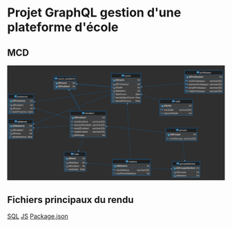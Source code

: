 # Projet GraphQL gestion d'une plateforme d'école

## MCD
![MCD](./MCD_DBeaver.png)

## Fichiers principaux du rendu
[SQL](./myefrei.sql)
[JS](./index.js)
[Package.json](./package.json)
